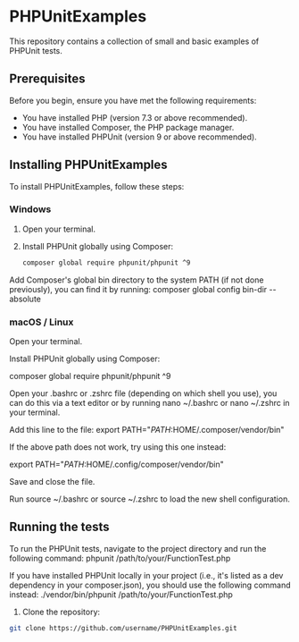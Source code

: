# PHPUnitExamples

This repository contains a collection of small and basic examples of PHPUnit tests.

## Prerequisites

Before you begin, ensure you have met the following requirements:

* You have installed PHP (version 7.3 or above recommended).
* You have installed Composer, the PHP package manager.
* You have installed PHPUnit (version 9 or above recommended).

## Installing PHPUnitExamples

To install PHPUnitExamples, follow these steps:

### Windows

1. Open your terminal.

2. Install PHPUnit globally using Composer:

   ```bash
   composer global require phpunit/phpunit ^9

Add Composer's global bin directory to the system PATH (if not done previously), you can find it by running:
composer global config bin-dir --absolute

### macOS / Linux 
   Open your terminal.

   Install PHPUnit globally using Composer:

   composer global require phpunit/phpunit ^9


Open your .bashrc or .zshrc file (depending on which shell you use), you can do this via a text editor or by running nano ~/.bashrc or nano ~/.zshrc in your terminal.

Add this line to the file:
export PATH="$PATH:$HOME/.composer/vendor/bin"

If the above path does not work, try using this one instead:

   export PATH="$PATH:$HOME/.config/composer/vendor/bin"

Save and close the file.

Run source ~/.bashrc or source ~/.zshrc to load the new shell configuration.

## Running the tests
To run the PHPUnit tests, navigate to the project directory and run the following command:
   phpunit /path/to/your/FunctionTest.php


If you have installed PHPUnit locally in your project (i.e., it's listed as a dev dependency in your composer.json), you should use the following command instead:
   ./vendor/bin/phpunit /path/to/your/FunctionTest.php

1. Clone the repository:
```bash
git clone https://github.com/username/PHPUnitExamples.git

